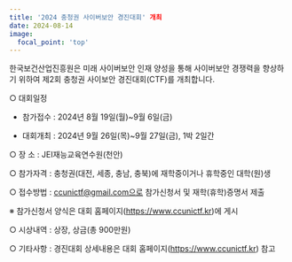 ```yaml
---
title: '2024 충청권 사이버보안 경진대회' 개최
date: 2024-08-14
image:
  focal_point: 'top'
---
```


한국보건산업진흥원은 미래 사이버보안 인재 양성을 통해 사이버보안 경쟁력을 향상하기 위하여 제2회 충청권 사이보안 경진대회(CTF)를 개최합니다.

<!--more-->

○ 대회일정

  - 참가접수 : 2024년 8월 19일(월)~9월 6일(금)

  - 대회개최 : 2024년 9월 26일(목)~9월 27일(금), 1박 2일간

○ 장  소 : JEI재능교육연수원(천안)

○ 참가자격 : 충청권(대전, 세종, 충남, 충북)에 재학중이거나 휴학중인 대학(원)생

○ 접수방법 :  ccunictf@gmail.com으로 참가신청서 및 재학(휴학)증명서 제출

  ※ 참가신청서 양식은 대회 홈페이지(https://www.ccunictf.kr)에 게시

○ 시상내역 : 상장, 상금(총 900만원)

○ 기타사항 : 경진대회 상세내용은 대회 홈페이지(https://www.ccunictf.kr) 참고